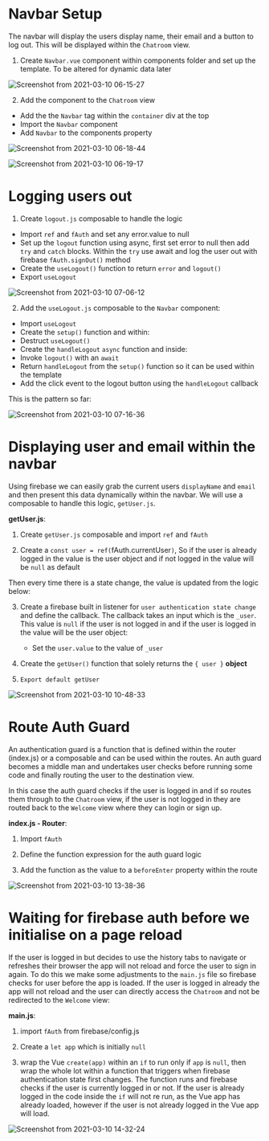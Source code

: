 # Navbar Setup

The navbar will display the users display name, their email and a button to log out. This will be displayed within the `Chatroom` view.

1. Create `Navbar.vue` component within components folder and set up the template. To be altered for dynamic data later

![Screenshot from 2021-03-10 06-15-27](https://user-images.githubusercontent.com/73107656/110584998-08d9b780-8168-11eb-973e-c02e887de996.png)

2. Add the component to the `Chatroom` view

- Add the the `Navbar` tag within the `container` div at the top
- Import the `Navbar` component
- Add `Navbar` to the components property

![Screenshot from 2021-03-10 06-18-44](https://user-images.githubusercontent.com/73107656/110585267-7ab20100-8168-11eb-8f27-bd9d0a7c85ec.png)

![Screenshot from 2021-03-10 06-19-17](https://user-images.githubusercontent.com/73107656/110585344-90272b00-8168-11eb-9ffb-942161d25cde.png)


# Logging users out

1. Create `logout.js` composable to handle the logic

- Import `ref` and `fAuth` and set any error.value to null
- Set up the `logout` function using async, first set error to null then add `try` and `catch` blocks. Within the `try` use await and log the user out with firebase `fAuth.signOut()` method
- Create the `useLogout()` function to return `error` and `logout()` 
- Export `useLogout`

![Screenshot from 2021-03-10 07-06-12](https://user-images.githubusercontent.com/73107656/110590005-1ba3ba80-816f-11eb-91d1-534345bbc4a1.png)

2. Add the `useLogout.js` composable to the `Navbar` component:

- Import `useLogout`
- Create the `setup()` function and within:
- Destruct `useLogout()` 
- Create the `handleLogout` `async` function and inside:
- Invoke `logout()` with an `await`
- Return `handleLogout` from the `setup()` function so it can be used within the template
- Add the click event to the logout button using the `handleLogout` callback

This is the pattern so far:

![Screenshot from 2021-03-10 07-16-36](https://user-images.githubusercontent.com/73107656/110591113-90c3bf80-8170-11eb-9d26-88978d62cc9e.png)


# Displaying user and email within the navbar

Using firebase we can easily grab the current users `displayName` and `email` and then present this data dynamically within the navbar.  We will use a composable to handle this logic, `getUser.js`. 

**getUser.js**:

1. Create `getUser.js` composable and import `ref` and `fAuth`

2. Create a `const user = ref(`fAuth.currentUser`)`, So if the user is already logged in the value is the user object and if not logged in the value will be `null` as default

Then every time there is a state change, the value is updated from the logic below:

3. Create a firebase built in listener for `user authentication state change` and define the callback.  The callback takes an input which is the `_user`.  This value is `null` if the user is not logged in and if the user is logged in the value will be the user object:

    - Set the `user.value` to the value of `_user`

4. Create the `getUser()` function that solely returns the `{ user }` **object**

5. `Export default getUser`

![Screenshot from 2021-03-10 10-48-33](https://user-images.githubusercontent.com/73107656/110617976-2e79b780-818e-11eb-98e7-93ffb91cb586.png)


# Route Auth Guard

An authentication guard is a function that is defined within the router (index.js) or a composable and can be used within the routes. An auth guard becomes a middle man and undertakes user checks before running some code and finally routing the user to the destination view.

In this case the auth guard checks if the user is logged in and if so routes them through to the `Chatroom` view, if the user is not logged in they are routed back to the `Welcome` view where they can login or sign up.

**index.js - Router**:

1. Import `fAuth`

2. Define the function expression for the auth guard logic

3. Add the function as the value to a `beforeEnter` property within the route

![Screenshot from 2021-03-10 13-38-36](https://user-images.githubusercontent.com/73107656/110638065-039b5d80-81a6-11eb-8bda-07fd132fdc67.png)


# Waiting for firebase auth before we initialise on a page reload

If the user is logged in but decides to use the history tabs to navigate or refreshes their browser the app will not reload and force the user to sign in again. To do this we make some adjustments to the `main.js` file so firebase checks for user before the app is loaded.  If the user is logged in already the app will not reload and the user can directly access the `Chatroom` and not be redirected to the `Welcome` view: 

**main.js**:

1. import `fAuth` from firebase/config.js

2. Create a `let app` which is initially `null`

3. wrap the Vue `create(app)` within an `if` to run only if `app` is `null`, then wrap the whole lot within a function that triggers when firebase authentication state first changes.  The function runs and firebase checks if the user is currently logged in or not.  If the user is already logged in the code inside the `if` will not re run, as the Vue app has already loaded, however if the user is not already logged in the Vue app will load.

![Screenshot from 2021-03-10 14-32-24](https://user-images.githubusercontent.com/73107656/110644886-71975300-81ad-11eb-9019-375b5aff7b89.png)



 


